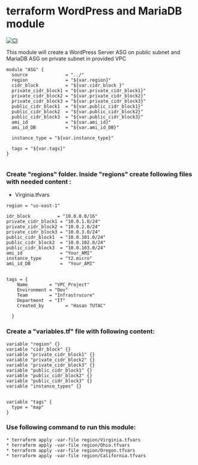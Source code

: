 # terraform WordPress and MariaDB module

[![CI](https://travis-ci.org/sadsfae/ansible-elk.svg?branch=master)](https://travis-ci.org/sadsfae/ansible-elk)

This module will create a WordPress Server ASG on public subnet and MariaDB ASG on private subnet in  provided VPC


```
module "ASG" {
  source              = "../"
  region              = "${var.region}"
  cidr_block          = "${var.cidr_block }"
  private_cidr_block1 = "${var.private_cidr_block1}"
  private_cidr_block2 = "${var.private_cidr_block2}"
  private_cidr_block3 = "${var.private_cidr_block3}"
  public_cidr_block1  = "${var.public_cidr_block1}"
  public_cidr_block2  = "${var.public_cidr_block2}"
  public_cidr_block3  = "${var.public_cidr_block3}"
  ami_id              = "${var.ami_id}"              
  ami_id_DB           = "${var.ami_id_DB}"

  instance_type = "${var.instance_type}"

  tags = "${var.tags}"
}


```
### Create "regions" folder. Inside "regions" create following files with needed content :
* Virginia.tfvars
```
region = "us-east-1"

idr_block          = "10.0.0.0/16"
private_cidr_block1 = "10.0.1.0/24"
private_cidr_block2 = "10.0.2.0/24"
private_cidr_block3 = "10.0.3.0/24"
public_cidr_block1  = "10.0.101.0/24"
public_cidr_block2  = "10.0.102.0/24"
public_cidr_block3  = "10.0.103.0/24"
ami_id              = "Your_AMI"
instance_type       = "t2.micro"
ami_id_DB           =  "Your_AMI"


tags = {
    Name        = "VPC_Project"
    Environment = "Dev"
    Team        = "Infrastrucure"
    Department  = "IT"
    Created_by        = "Hasan TUTAC"
    
  }
```


### Create a "variables.tf" file with following content:
```
variable "region" {}
variable "cidr_block" {}
variable "private_cidr_block1" {}
variable "private_cidr_block2" {}
variable "private_cidr_block3" {}
variable "public_cidr_block1" {}
variable "public_cidr_block2" {}
variable "public_cidr_block3" {}
variable "instance_types" {}


variable "tags" {
  type = "map"
}

```
 
### Use following command to run this module:
    * terraform apply -var-file region/Virginia.tfvars
    * terraform apply -var-file region/Ohio.tfvars
    * terraform apply -var-file region/Oregon.tfvars
    * terraform apply -var-file region/California.tfvars
